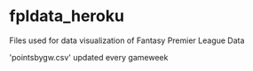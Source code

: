 # fpldata_heroku
Files used for data visualization of Fantasy Premier League Data


'pointsbygw.csv' updated every gameweek
